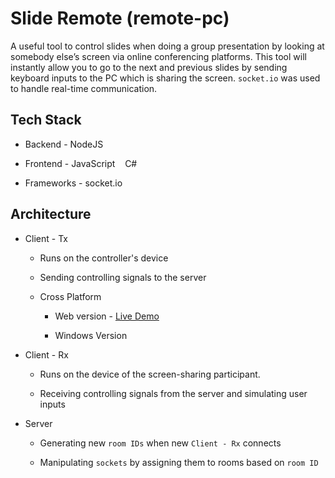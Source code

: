 <link rel="stylesheet" href="https://cdnjs.cloudflare.com/ajax/libs/font-awesome/6.5.1/css/all.min.css" integrity="sha512-DTOQO9RWCH3ppGqcWaEA1BIZOC6xxalwEsw9c2QQeAIftl+Vegovlnee1c9QX4TctnWMn13TZye+giMm8e2LwA==" crossorigin="anonymous" referrerpolicy="no-referrer" />


# Slide Remote (remote-pc)

A useful tool to control slides when doing a group presentation by looking at somebody else’s screen via 
online conferencing platforms. This tool will instantly allow you to go to the next and previous slides by 
sending keyboard inputs to the PC which is sharing the screen. `socket.io` was used to handle real-time 
communication.

## Tech Stack

+ Backend - <i class="fab fa-node-js"></i> NodeJS 

+ Frontend - <i class="fab fa-js"></i> JavaScript &nbsp;&nbsp;  <i class="fab fa-windows"></i> C#

+ Frameworks - <i class="fas fa-plug"></i> socket.io

## Architecture


+ Client - Tx

    - Runs on the controller's device

    - Sending controlling signals to the server
       
    - Cross Platform
        - Web version - <i class="fas fa-external-link-alt"></i> [Live Demo](https://pcremote.line.pm/)       

        - Windows Version

+ Client - Rx

    - Runs on the device of the screen-sharing participant.

    - Receiving controlling signals from the server and simulating user inputs

+ Server
    - Generating new `room IDs` when new `Client - Rx` connects

    - Manipulating  `sockets` by assigning them to rooms based on `room ID`




